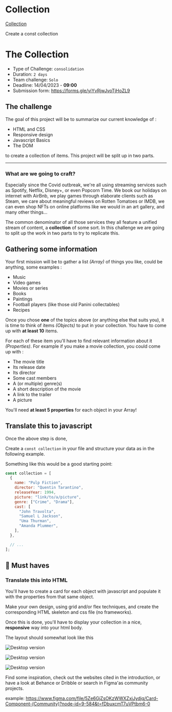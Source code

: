 # Collection

[Collection](https://delphinelecorney.github.io/Collection/)

Create a const collection

# The Collection

* Type of Challenge: `consolidation`
* Duration: `2 days`
* Team challenge: `Solo`
* Deadline: 14/04/2023 - **09:00**
* Submission form: <https://forms.gle/yiYvRjwJvoTjHoZL9>

## The challenge

The goal of this project will be to summarize our current knowledge of :

* HTML and CSS
* Responsive design
* Javascript Basics
* The DOM

to create a collection of items.
This project will be split up in two parts.


---

### What are we going to craft?

Especially since the Covid outbreak, we're all using streaming services such as Spotify, Netflix, Disney+, or even Popcorn Time. We book our holidays on internet with AirBnb, we play games through elaborate clients such as Steam, we care about meaningful reviews on Rotten Tomatoes or IMDB, we can even shop NFTs on online platforms like we would in an art gallery, and many other things...

The common denominator of all those services they all feature a unified stream of content, a **collection** of some sort. In this challenge we are going to split up the work in two parts to try to replicate this.

## Gathering some information

Your first mission will be to gather a list *(Array)* of things you like, could be anything, some examples :

* Music
* Video games
* Movies or series
* Books
* Paintings
* Football players (like those old Panini collectables)
* Recipes

Once you chose **one** of the topics above (or anything else that suits you), it is time to think of items *(Objects)* to put in your collection. You have to come up with **at least 10** items.

For each of these item you'll have to find relevant information about it *(Properties)*. For example if you make a movie collection, you could come up with :

* The movie title
* Its release date
* Its director
* Some cast members
* A (or multiple) genre(s)
* A short description of the movie
* A link to the trailer
* A picture

You'll need **at least 5 properties** for each object in your Array!

## Translate this to javascript

Once the above step is done,

Create a `const collection` in your file and structure your data as in the following example.

Something like this would be a good starting point:

```javascript
const collection = [
  {
    name: "Pulp Fiction",
    director: "Quentin Tarantino",
    releaseYear: 1994,
    picture: "link/to/a/picture",
    genre: ["Crime", "Drama"],
    cast: [
      "John Travolta",
      "Samuel L Jackson",
      "Uma Thurman",
      "Amanda Plummer",
    ],
  },

  // ...
];
```

## 🌱 Must haves

### Translate this into HTML

You'll have to create a card for each object with javascript and populate it with the properties from that same object.

Make your own design, using grid and/or flex techniques, and create the corresponding HTML skeleton and css file (no frameworks).

Once this is done, you'll have to display your collection in a nice, **responsive** way into your html body.

The layout should somewhat look like this

 ![Desktop version](collection_desktop.png)

 ![Desktop version](collection_mobile.png)

 ![Desktop version](collection_card.png)

Find some inspiration, check out the websites cited in the introduction, or have a look at Behance or Dribble or search in Figma'as community projects.

example: <https://www.figma.com/file/5Ze6GjZsOKzWWXZxiJydjq/Card-Component-(Community)?node-id=9-584&t=fDbuxcmT7uVPtbm6-0>


